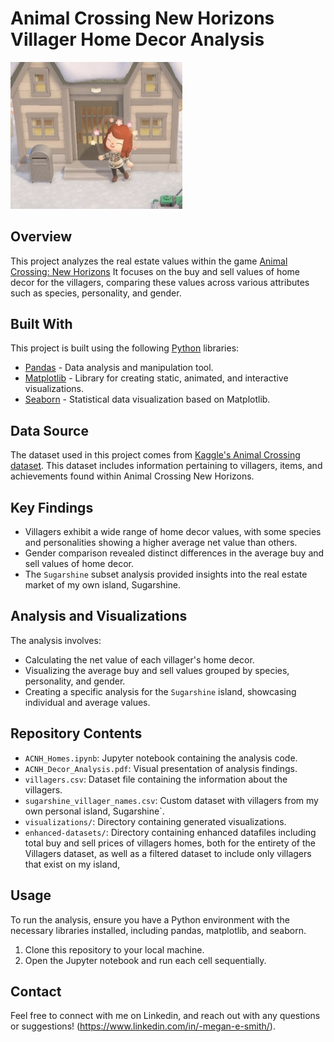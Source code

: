 # Animal Crossing New Horizons Villager Home Decor Analysis
<img src="/ACNH-Home-Decor/images/my_villager_and_house.jpg" alt="My Animal Crossing Character" width="275"/>

## Overview
This project analyzes the real estate values within the game [Animal Crossing: New Horizons](https://animalcrossing.nintendo.com/new-horizons/) It focuses on the buy and sell values of home decor for the villagers, comparing these values across various attributes such as species, personality, and gender.

## Built With
This project is built using the following [Python](https://www.python.org) libraries:

- [Pandas](https://pandas.pydata.org/) - Data analysis and manipulation tool.
- [Matplotlib](https://matplotlib.org/) - Library for creating static, animated, and interactive visualizations.
- [Seaborn](https://seaborn.pydata.org/) - Statistical data visualization based on Matplotlib.

## Data Source
The dataset used in this project comes from [Kaggle's Animal Crossing dataset](https://www.kaggle.com/jessicali9530/animal-crossing-new-horizons-nookplaza-dataset). This dataset includes information pertaining to villagers, items, and achievements found within Animal Crossing New Horizons.

## Key Findings
- Villagers exhibit a wide range of home decor values, with some species and personalities showing a higher average net value than others.
- Gender comparison revealed distinct differences in the average buy and sell values of home decor.
- The `Sugarshine` subset analysis provided insights into the real estate market of my own island, Sugarshine.

## Analysis and Visualizations
The analysis involves:
- Calculating the net value of each villager's home decor.
- Visualizing the average buy and sell values grouped by species, personality, and gender.
- Creating a specific analysis for the `Sugarshine` island, showcasing individual and average values.

## Repository Contents
- `ACNH_Homes.ipynb`: Jupyter notebook containing the analysis code.
- `ACNH_Decor_Analysis.pdf`: Visual presentation of analysis findings.
- `villagers.csv`: Dataset file containing the information about the villagers.
- `sugarshine_villager_names.csv`: Custom dataset with villagers from my own personal island, Sugarshine`.
- `visualizations/`: Directory containing generated visualizations.
- `enhanced-datasets/`: Directory containing enhanced datafiles including total buy and sell prices of villagers homes, both for the entirety of the Villagers dataset, as well as a filtered dataset to include only villagers that exist on my island, 

## Usage
To run the analysis, ensure you have a Python environment with the necessary libraries installed, including pandas, matplotlib, and seaborn.

1. Clone this repository to your local machine.
2. Open the Jupyter notebook and run each cell sequentially.

## Contact
Feel free to connect with me on Linkedin, and reach out with any questions or suggestions! (https://www.linkedin.com/in/-megan-e-smith/).


